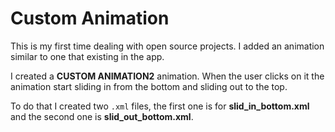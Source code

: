 # Custom Animation

This is my first time dealing with open source projects. I added an animation similar to one that existing in the app.

I created a **CUSTOM ANIMATION2** animation. When the user clicks on it the animation start sliding in from the bottom and sliding out to the top.

To do that I created two `.xml` files, the first one is for **slid_in_bottom.xml** and the second one is **slid_out_bottom.xml**. 